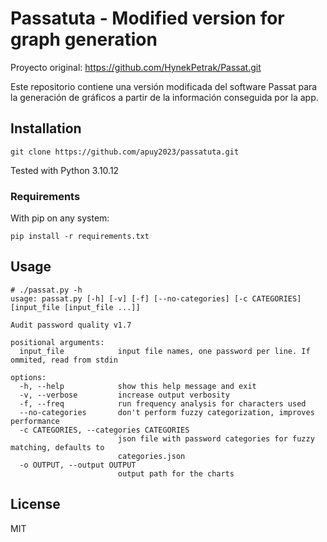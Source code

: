 # Passatuta - Modified version for graph generation

Proyecto original: https://github.com/HynekPetrak/Passat.git

Este repositorio contiene una versión modificada del software Passat para la generación de gráficos a partir de la información conseguida por la app.

## Installation

```
git clone https://github.com/apuy2023/passatuta.git
```
Tested with Python 3.10.12

### Requirements

With pip on any system:

```
pip install -r requirements.txt
```

## Usage 

```
# ./passat.py -h
usage: passat.py [-h] [-v] [-f] [--no-categories] [-c CATEGORIES] [input_file [input_file ...]]

Audit password quality v1.7

positional arguments:
  input_file            input file names, one password per line. If ommited, read from stdin

options:
  -h, --help            show this help message and exit
  -v, --verbose         increase output verbosity
  -f, --freq            run frequency analysis for characters used
  --no-categories       don't perform fuzzy categorization, improves performance
  -c CATEGORIES, --categories CATEGORIES
                        json file with password categories for fuzzy matching, defaults to
                        categories.json
  -o OUTPUT, --output OUTPUT
                        output path for the charts

```

## License

MIT

